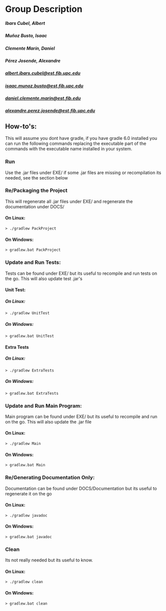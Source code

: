 # Group Description
##### Ibars Cubel, Albert
##### Muñoz Busto, Isaac
##### Clemente Marín, Daniel
##### Pérez Josende, Alexandre

##### albert.ibars.cubel@est.fib.upc.edu
##### isaac.munoz.busto@est.fib.upc.edu
##### daniel.clemente.marin@est.fib.edu
##### alexandre.perez.josende@est.fib.upc.edu

## How-to's:
This will assume you dont have gradle, if you have gradle 6.0 installed you can run the following commands replacing the executable part of the commands with the executable name installed in your system.

### Run
Use the .jar files under EXE/ if some .jar files are missing or recompilation its needed, see the section below

### Re/Packaging the Project
This will regenerate all .jar files under EXE/ and regenerate the documentation under DOCS/
#### On Linux:
`> ./gradlew PackProject`
#### On Windows:
`> gradlew.bat PackProject`

### Update and Run Tests:
Tests can be found under EXE/ but its useful to recompile and run tests on the go. This will also update test .jar's
#### Unit Test:
##### On Linux:
`> ./gradlew UnitTest`
##### On Windows:
`> gradlew.bat UnitTest`
#### Extra Tests
##### On Linux:
`> ./gradlew ExtraTests`
##### On Windows:
`> gradlew.bat ExtraTests`

### Update and Run Main Program:
Main program can be found under EXE/ but its useful to recompile and run on the go. This will also update the .jar file
#### On Linux:
`> ./gradlew Main`
#### On Windows:
`> gradlew.bat Main`

### Re/Generating Documentation Only:
Documentation can be found under DOCS/Documentation but its useful to regenerate it on the go
#### On Linux:
`> ./gradlew javadoc`
#### On Windows:
`> gradlew.bat javadoc`

### Clean
Its not really needed but its useful to know.
#### On Linux:
`> ./gradlew clean`
#### On Windows:
`> gradlew.bat clean`
